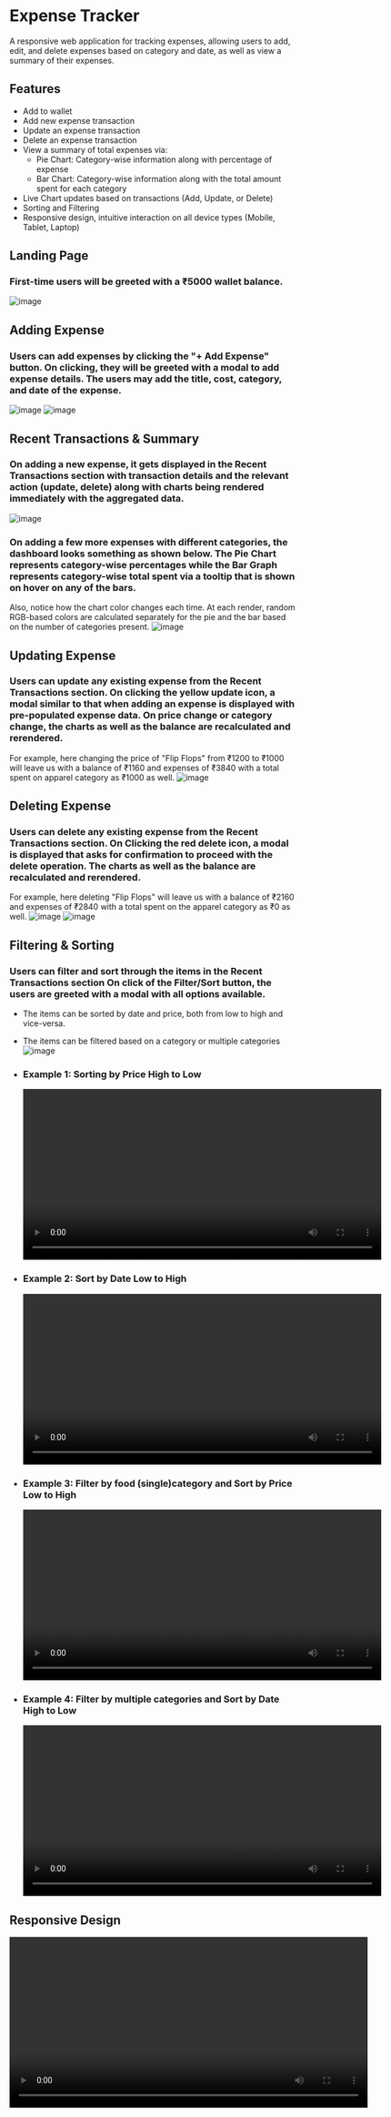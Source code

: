 # Expense Tracker
 A responsive web application for tracking expenses, allowing users to add, edit, and delete expenses based on category and date, as well as view a summary of their expenses.

## Features
- Add to wallet
- Add new expense transaction
- Update an expense transaction
- Delete an expense transaction
- View a summary of total expenses via:
  - Pie Chart: Category-wise information along with percentage of expense
  - Bar Chart: Category-wise information along with the total amount spent for each category
- Live Chart updates based on transactions (Add, Update, or Delete)
- Sorting and Filtering
- Responsive design, intuitive interaction on all device types (Mobile, Tablet, Laptop)

## Landing Page
### First-time users will be greeted with a ₹5000 wallet balance.
![image](https://github.com/user-attachments/assets/d8cba14b-6a17-4f8b-8abb-ae281d2a6fb4)


## Adding Expense
### Users can add expenses by clicking the "+ Add Expense" button. On clicking, they will be greeted with a modal to add expense details. The users may add the title, cost, category, and date of the expense.
![image](https://github.com/user-attachments/assets/887d881a-e8e7-4fc9-88a9-828cec82157f)
![image](https://github.com/user-attachments/assets/b6bbda99-c0d4-4a6c-a098-c731ba27bb93)

## Recent Transactions & Summary
### On adding a new expense, it gets displayed in the Recent Transactions section with transaction details and the relevant action (update, delete) along with charts being rendered immediately with the aggregated data.
![image](https://github.com/user-attachments/assets/02f335af-742d-4fe7-8f7e-83347673a13f)
### On adding a few more expenses with different categories, the dashboard looks something as shown below. The Pie Chart represents category-wise percentages while the Bar Graph represents category-wise total spent via a tooltip that is shown on hover on any of the bars.
Also, notice how the chart color changes each time. At each render, random RGB-based colors are calculated separately for the pie and the bar based on the number of categories present.
![image](https://github.com/user-attachments/assets/d55f1b06-acea-4c76-b085-459c4da217a1)

## Updating Expense
### Users can update any existing expense from the Recent Transactions section. On clicking the yellow update icon, a modal similar to that when adding an expense is displayed with pre-populated expense data. On price change or category change, the charts as well as the balance are recalculated and rerendered. 
For example, here changing the price of "Flip Flops" from ₹1200 to ₹1000 will leave us with a balance of ₹1160 and expenses of ₹3840 with a total spent on apparel category as ₹1000 as well.
![image](https://github.com/user-attachments/assets/7df4124d-5066-45c7-9803-2c441f9202f1)

## Deleting Expense
### Users can delete any existing expense from the Recent Transactions section. On Clicking the red delete icon, a modal is displayed that asks for confirmation to proceed with the delete operation. The charts as well as the balance are recalculated and rerendered.
For example, here deleting "Flip Flops" will leave us with a balance of ₹2160 and expenses of ₹2840 with a total spent on the apparel category as ₹0 as well.
![image](https://github.com/user-attachments/assets/e8ee2708-2278-4a82-b9f1-9469ec52bdb7)
![image](https://github.com/user-attachments/assets/e98195c3-ab83-4aa2-a3b5-9fc0f5e871a0)

## Filtering & Sorting
### Users can filter and sort through the items in the Recent Transactions section On click of the Filter/Sort button, the users are greeted with a modal with all options available. 
 - The items can be sorted by date and price, both from low to high and vice-versa.
 - The items can be filtered based on a category or multiple categories
![image](https://github.com/user-attachments/assets/b33b184b-8be8-40f9-b0f5-9d1c4eeec161)

 - ### Example 1: Sorting by Price High to Low
   <video width="630" height="300" src="https://github.com/user-attachments/assets/c1416376-432a-4577-9021-e49d21407475"></video>

 - ### Example 2: Sort by Date Low to High
   <video width="630" height="300" src="https://github.com/user-attachments/assets/525e1383-96e8-4459-81c9-28051577c434"></video>

 - ### Example 3: Filter by food (single)category and Sort by Price Low to High
   <video width="630" height="300" src="https://github.com/user-attachments/assets/5ef389b1-b245-498d-9845-009735e54bba"></video>

 - ### Example 4: Filter by multiple categories and Sort by Date High to Low
   <video width="630" height="300" src="https://github.com/user-attachments/assets/e53d9665-7597-4225-8739-7009237ea85d"></video>

## Responsive Design
<video width="630" height="300" src="https://github.com/user-attachments/assets/835a45d5-d6e5-4c71-a36b-ef27ca79c6c1"></video>












